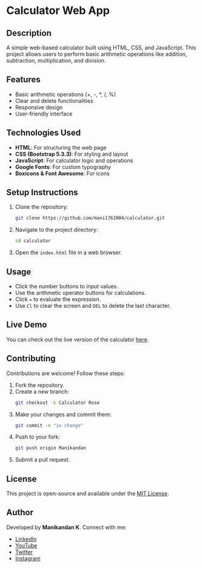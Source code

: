 # Calculator Web App

## Description

A simple web-based calculator built using HTML, CSS, and JavaScript. This project allows users to perform basic arithmetic operations like addition, subtraction, multiplication, and division.

## Features

- Basic arithmetic operations (+, -, \*, /, %)
- Clear and delete functionalities
- Responsive design
- User-friendly interface

## Technologies Used

- **HTML**: For structuring the web page
- **CSS (Bootstrap 5.3.3)**: For styling and layout
- **JavaScript**: For calculator logic and operations
- **Google Fonts**: For custom typography
- **Boxicons & Font Awesome**: For icons

## Setup Instructions

1. Clone the repository:
   ```sh
   git clone https://github.com/mani1762004/calculator.git
   ```
2. Navigate to the project directory:
   ```sh
   cd calculator
   ```
3. Open the `index.html` file in a web browser.

## Usage

- Click the number buttons to input values.
- Use the arithmetic operator buttons for calculations.
- Click `=` to evaluate the expression.
- Use `Cl` to clear the screen and `DEL` to delete the last character.

## Live Demo

You can check out the live version of the calculator [here](#).

## Contributing

Contributions are welcome! Follow these steps:

1. Fork the repository.
2. Create a new branch:
   ```sh
   git checkout -b Calculator Rose
   ```
3. Make your changes and commit them:
   ```sh
   git commit -m "in change"
   ```
4. Push to your fork:
   ```sh
   git push origin Manikandan
   ```
5. Submit a pull request.

## License

This project is open-source and available under the [MIT License](LICENSE).

## Author

Developed by **Manikandan K**. Connect with me:

- [LinkedIn](https://www.linkedin.com/in/mani-kandan-2482682a0)
- [YouTube](https://youtube.com/@manimks)
- [Twitter](https://x.com/Mani1762004)
- [Instagram](https://www.instagram.com/mani_42135)

